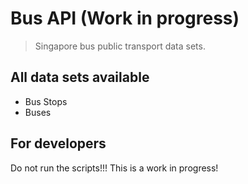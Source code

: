 # Bus API (Work in progress)
> Singapore bus public transport data sets.

## All data sets available
- Bus Stops
- Buses

## For developers
Do not run the scripts!!! This is a work in progress!